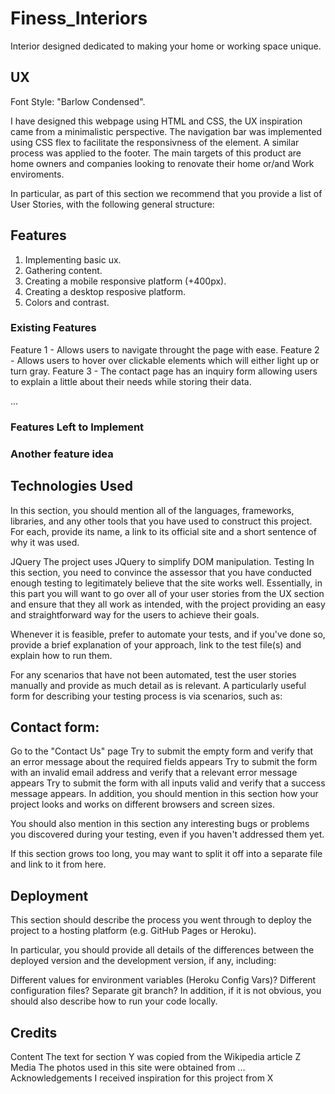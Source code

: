 # Finess_Interiors

Interior designed dedicated to making your home or working space unique.

## UX

Font Style: "Barlow Condensed".

I have designed this webpage using HTML and CSS, the UX inspiration came from a minimalistic perspective.
The navigation bar was implemented using CSS flex to facilitate the responsivness of the element.
A similar process was applied to the footer.
The main targets of this product are home owners and companies looking to renovate their home or/and Work enviroments.

In particular, as part of this section we recommend that you provide a list of User Stories, with the following general structure:

<!-- As a user type, I want to perform an action, so that I can achieve a goal.
This section is also where you would share links to any wireframes, mockups, diagrams etc. that you created as part of the design process. These files should themselves either be included as a pdf file in the project itself (in an separate directory), or just hosted elsewhere online and can be in any format that is viewable inside the browser. -->

## Features

1. Implementing basic ux.
2. Gathering content.
3. Creating a mobile responsive platform (+400px).
4. Creating a desktop resposive platform.
5. Colors and contrast.

### Existing Features

Feature 1 - Allows users to navigate throught the page with ease.
Feature 2 - Allows users to hover over clickable elements which will either light up or turn gray.
Feature 3 - The contact page has an inquiry form allowing users to explain a little about their needs while storing their data.

...

<!-- For some/all of your features, you may choose to reference the specific project files that implement them, although this is entirely optional.

In addition, you may also use this section to discuss plans for additional features to be implemented in the future: -->

### Features Left to Implement

### Another feature idea

## Technologies Used

In this section, you should mention all of the languages, frameworks, libraries, and any other tools that you have used to construct this project. For each, provide its name, a link to its official site and a short sentence of why it was used.

JQuery
The project uses JQuery to simplify DOM manipulation.
Testing
In this section, you need to convince the assessor that you have conducted enough testing to legitimately believe that the site works well. Essentially, in this part you will want to go over all of your user stories from the UX section and ensure that they all work as intended, with the project providing an easy and straightforward way for the users to achieve their goals.

Whenever it is feasible, prefer to automate your tests, and if you've done so, provide a brief explanation of your approach, link to the test file(s) and explain how to run them.

For any scenarios that have not been automated, test the user stories manually and provide as much detail as is relevant. A particularly useful form for describing your testing process is via scenarios, such as:

## Contact form:

Go to the "Contact Us" page
Try to submit the empty form and verify that an error message about the required fields appears
Try to submit the form with an invalid email address and verify that a relevant error message appears
Try to submit the form with all inputs valid and verify that a success message appears.
In addition, you should mention in this section how your project looks and works on different browsers and screen sizes.

You should also mention in this section any interesting bugs or problems you discovered during your testing, even if you haven't addressed them yet.

If this section grows too long, you may want to split it off into a separate file and link to it from here.

## Deployment

This section should describe the process you went through to deploy the project to a hosting platform (e.g. GitHub Pages or Heroku).

In particular, you should provide all details of the differences between the deployed version and the development version, if any, including:

Different values for environment variables (Heroku Config Vars)?
Different configuration files?
Separate git branch?
In addition, if it is not obvious, you should also describe how to run your code locally.

## Credits

Content
The text for section Y was copied from the Wikipedia article Z
Media
The photos used in this site were obtained from ...
Acknowledgements
I received inspiration for this project from X
